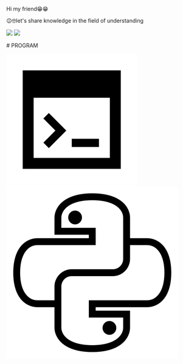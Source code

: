 <p>Hi my friend😁😁</p>
<p>😉🤓let's share knowledge in the field of understanding</p>
<p>
<img src="https://media0.giphy.com/media/WUTywPPYZpdDChyBaZ/giphy.gif?cid=82a1493bgcbuq9qfkkbka8oxfglv3qi8hbxlgh8qb3dmza3l&rid=giphy.gif&ct=g">
 <img src="https://img.shields.io/badge/OS-Linux-blue?&logo=linux" /></p>
# PROGRAM
<p>
<img src="https://github.com/ANONIMOUD/ANONIMOUD/blob/main/bash.png">
<img src="https://github.com/ANONIMOUD/ANONIMOUD/blob/main/python.png">
</p>

